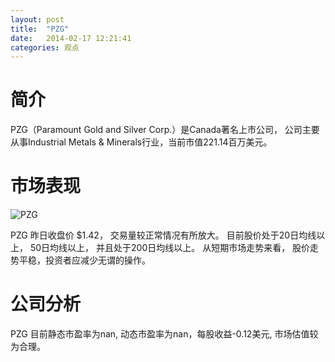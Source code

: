 ```yaml
---
layout: post
title:  "PZG"
date:   2014-02-17 12:21:41
categories: 观点
---
```


# 简介
PZG（Paramount Gold and Silver Corp.）是Canada著名上市公司，
公司主要从事Industrial Metals & Minerals行业，当前市值221.14百万美元。

# 市场表现

![PZG](http://finviz.com/chart.ashx?t=PZG&ty=c&ta=1&p=d&s=l)

PZG 昨日收盘价 $1.42，
交易量较正常情况有所放大。
目前股价处于20日均线以上，
50日均线以上，
并且处于200日均线以上。
从短期市场走势来看，
股价走势平稳，投资者应减少无谓的操作。

# 公司分析
PZG 目前静态市盈率为nan, 动态市盈率为nan，每股收益-0.12美元,
市场估值较为合理。
